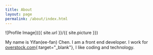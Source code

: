 ```yaml
---
title: About
layout: page
permalink: /about/index.html
---
```

![Profile Image]({{ site.url }}/{{ site.picture }})

My name is Yifan(ee-fan) Chen. I am a front end developer. 
I work for [overstock.com](http://www.overstock.com/){:target="_blank"}, I like coding and technology.


